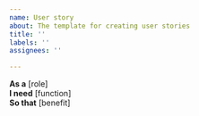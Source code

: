 ```yaml
---
name: User story
about: The template for creating user stories
title: ''
labels: ''
assignees: ''

---
```


**As a** [role]  
 **I need** [function]  
 **So that** [benefit]
